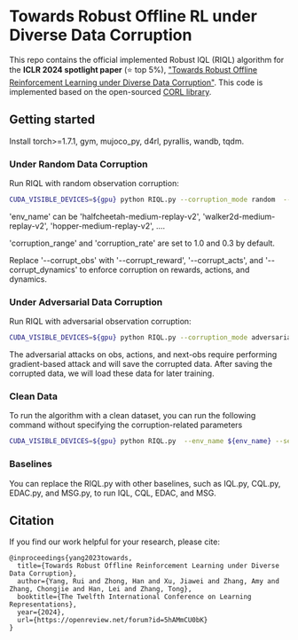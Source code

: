 # Towards Robust Offline RL under Diverse Data Corruption

This repo contains the official implemented Robust IQL (RIQL) algorithm for the **ICLR 2024 spotlight paper** (⭐ top 5%), <ins>"Towards Robust Offline Reinforcement Learning under Diverse Data Corruption"</ins>. This code is implemented based on the open-sourced [CORL library](https://github.com/tinkoff-ai/CORL).



## Getting started
Install torch>=1.7.1, gym, mujoco_py, d4rl, pyrallis, wandb, tqdm.


### Under Random Data Corruption
Run RIQL with random observation corruption:
```bash
CUDA_VISIBLE_DEVICES=${gpu} python RIQL.py --corruption_mode random  --corrupt_obs --corruption_range ${corruption_range} --corruption_rate ${corruption_rate}  --env_name ${env_name} --seed ${seed} 
```
'env_name' can be 'halfcheetah-medium-replay-v2',  'walker2d-medium-replay-v2', 'hopper-medium-replay-v2', .... 

'corruption\_range' and 'corruption\_rate' are set to 1.0 and 0.3 by default. 

Replace '--corrupt_obs' with '--corrupt_reward', '--corrupt_acts', and '--corrupt_dynamics' to enforce corruption on rewards, actions, and dynamics.

### Under Adversarial Data Corruption

Run RIQL with adversarial observation corruption:
```bash
CUDA_VISIBLE_DEVICES=${gpu} python RIQL.py --corruption_mode adversarial --corruption_obs --corruption_range ${corruption_range} --corruption_rate ${corruption_rate}  --env_name ${env_name} --seed ${seed} 
```

The adversarial attacks on obs, actions, and next-obs require performing gradient-based attack and will save the corrupted data. After saving the corrupted data, we will load these data for later training.


### Clean Data
To run the algorithm with a clean dataset, you can run the following command without specifying the corruption-related parameters
```bash
CUDA_VISIBLE_DEVICES=${gpu} python RIQL.py  --env_name ${env_name} --seed ${seed} 
```


### Baselines
You can replace the RIQL.py with other baselines, such as IQL.py, CQL.py, EDAC.py, and MSG.py, to run IQL, CQL, EDAC, and MSG. 



## Citation
If you find our work helpful for your research, please cite:
```
@inproceedings{yang2023towards,
  title={Towards Robust Offline Reinforcement Learning under Diverse Data Corruption},
  author={Yang, Rui and Zhong, Han and Xu, Jiawei and Zhang, Amy and Zhang, Chongjie and Han, Lei and Zhang, Tong},
  booktitle={The Twelfth International Conference on Learning Representations},
  year={2024},
  url={https://openreview.net/forum?id=5hAMmCU0bK}
}
```






